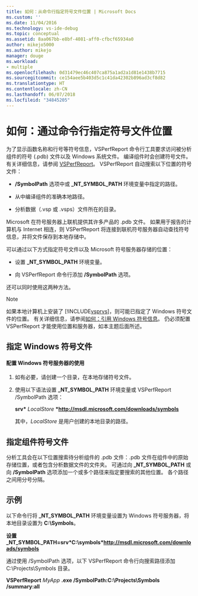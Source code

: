 ```yaml
---
title: 如何：从命令行指定符号文件位置 | Microsoft Docs
ms.custom: ''
ms.date: 11/04/2016
ms.technology: vs-ide-debug
ms.topic: conceptual
ms.assetid: 8aa067bb-e8bf-4081-aff0-cfbcf65934a0
author: mikejo5000
ms.author: mikejo
manager: douge
ms.workload:
- multiple
ms.openlocfilehash: 0d31479ec46c407ca875a1ad2a1d81e1438b7715
ms.sourcegitcommit: ce154aee5b403d5c1c41da42302b896ad3cf8d82
ms.translationtype: HT
ms.contentlocale: zh-CN
ms.lasthandoff: 06/07/2018
ms.locfileid: "34845205"
---
```

# <a name="how-to-specify-symbol-file-locations-from-the-command-line"></a>如何：通过命令行指定符号文件位置
为了显示函数名称和行号等符号信息，VSPerfReport 命令行工具要求访问被分析组件的符号 (.pdb) 文件以及 Windows 系统文件。 编译组件时会创建符号文件。 有关详细信息，请参阅 [VSPerfReport](../profiling/vsperfreport.md)。 VSPerfReport 自动搜索以下位置的符号文件：  
  
-   **/SymbolPath** 选项中或 **_NT_SYMBOL_PATH** 环境变量中指定的路径。  
  
-   从中编译组件的准确本地路径。  
  
-   分析数据（.vsp 或 .vsps）文件所在的目录。  
  
 Microsoft 在符号服务器上联机提供其许多产品的 .pdb 文件。 如果用于报告的计算机与 Internet 相连，则 VSPerfReport 将连接到联机符号服务器自动查找符号信息，并将文件保存到本地存储中。  
  
 可以通过以下方式指定符号文件以及 Microsoft 符号服务器存储的位置：  
  
-   设置 **_NT_SYMBOL_PATH** 环境变量。  
  
-   向 VSPerfReport 命令行添加 **/SymbolPath** 选项。  
  
 还可以同时使用这两种方法。  
  
> [!NOTE]
>  如果本地计算机上安装了 [!INCLUDE[vsprvs](../code-quality/includes/vsprvs_md.md)]，则可能已指定了 Windows 符号文件的位置。 有关详细信息，请参阅[如何：引用 Windows 符号信息](../profiling/how-to-reference-windows-symbol-information.md)。 仍必须配置 VSPerfReport 才能使用位置和服务器，如本主题后面所述。  
  
## <a name="specify-windows-symbol-files"></a>指定 Windows 符号文件  
  
#### <a name="to-configure-the-use-of-the-windows-symbol-server"></a>配置 Windows 符号服务器的使用  
  
1.  如有必要，请创建一个目录，在本地存储符号文件。  
  
2.  使用以下语法设置 **_NT_SYMBOL_PATH** 环境变量或 VSPerfReport /SymbolPath 选项：  
  
     **srv\*** *LocalStore* **\*http://msdl.microsoft.com/downloads/symbols**  
  
     其中，*LocalStore* 是用户创建的本地目录的路径。  
  
## <a name="specify-component-symbol-files"></a>指定组件符号文件  
 分析工具会在以下位置搜索待分析组件的 .pdb 文件：.pdb 文件在组件中的原始存储位置，或者包含分析数据文件的文件夹。 可通过向 **_NT_SYMBOL_PATH** 或向 **/SymbolPath** 选项添加一个或多个路径来指定要搜索的其他位置。 各个路径之间用分号分隔。  
  
## <a name="example"></a>示例  
 以下命令行将 **_NT_SYMBOL_PATH** 环境变量设置为 Windows 符号服务器，将本地目录设置为 **C:\Symbols**。  
  
 **设置 _NT_SYMBOL_PATH=srv\*C:\symbols\*http://msdl.microsoft.com/downloads/symbols**  
  
 通过使用 /SymbolPath 选项，以下 VSPerfReport 命令行向搜索路径添加 C:\Projects\Symbols 目录。  
  
 **VSPerfReport**  *MyApp* **.exe /SymbolPath:C:\Projects\Symbols /summary:all**
